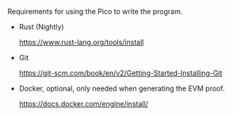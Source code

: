 Requirements for using the Pico to write the program.

- Rust (Nightly)
  
  https://www.rust-lang.org/tools/install

- Git
  
  https://git-scm.com/book/en/v2/Getting-Started-Installing-Git


- Docker, optional, only needed when generating the EVM proof.
  
  https://docs.docker.com/engine/install/